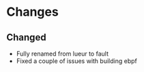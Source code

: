 # Changes

## Changed

- Fully renamed from lueur to fault
- Fixed a couple of issues with building ebpf

